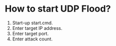 # How to start UDP Flood?
1. Start-up start.cmd.
2. Enter target IP address.
3. Enter target port.
4. Enter attack count.